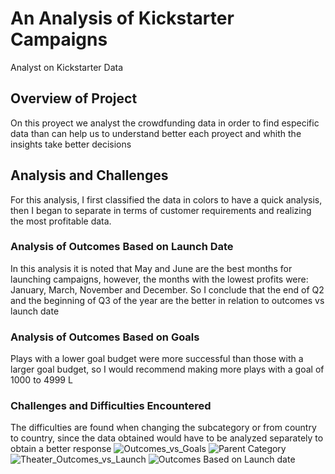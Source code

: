 # An Analysis of Kickstarter Campaigns
Analyst on Kickstarter Data
## Overview of Project
On this proyect we analyst the crowdfunding data in order to find especific data than can help us to understand better each proyect and whith the insights take better decisions

## Analysis and Challenges
For this analysis, I first classified the data in colors to have a quick analysis, then I began to separate in terms of customer requirements and realizing the most profitable data.
### Analysis of Outcomes Based on Launch Date
In this analysis it is noted that May and June are the best months for launching campaigns, however, the months with the lowest profits were: January, March, November and December.
So I conclude that the end of Q2 and the beginning of Q3 of the year are the better in relation to outcomes vs launch date
### Analysis of Outcomes Based on Goals
Plays with a lower goal budget were more successful than those with a larger goal budget, so I would recommend making more plays with a goal of 1000 to 4999 L
### Challenges and Difficulties Encountered
The difficulties are found when changing the subcategory or from country to country, since the data obtained would have to be analyzed separately to obtain a better response
![Outcomes_vs_Goals](https://user-images.githubusercontent.com/101935525/160252869-5d72f511-76d5-4586-afa4-af78137ceb10.png)
![Parent Category](https://user-images.githubusercontent.com/101935525/160252871-bedb554f-a3f2-42f5-85b0-4fc84287fc6e.jpg)
![Theater_Outcomes_vs_Launch](https://user-images.githubusercontent.com/101935525/160252873-901be424-4dce-42e3-b9ad-935c5bd18833.png)
![Outcomes Based on Launch date](https://user-images.githubusercontent.com/101935525/160252881-6172920e-5a80-4e4d-9d6c-58f5b2eb8288.png)
